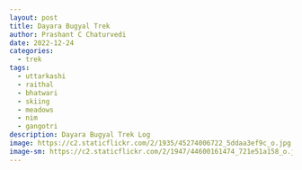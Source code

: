 ```yaml
---
layout: post
title: Dayara Bugyal Trek
author: Prashant C Chaturvedi
date: 2022-12-24
categories:
  - trek
tags:
  - uttarkashi
  - raithal
  - bhatwari
  - skiing
  - meadows
  - nim
  - gangotri
description: Dayara Bugyal Trek Log
image: https://c2.staticflickr.com/2/1935/45274006722_5ddaa3ef9c_o.jpg
image-sm: https://c2.staticflickr.com/2/1947/44600161474_721e51a158_o.jpg
---
```

